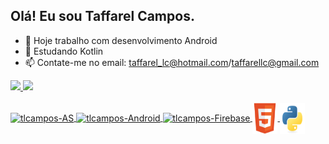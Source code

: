 ## Olá! Eu sou Taffarel Campos.

- 👀 Hoje trabalho com desenvolvimento Android
- 🌱 Estudando Kotlin
- 📫 Contate-me no email: taffarel_lc@hotmail.com/taffarellc@gmail.com

<div>
  <a href="https://www.linkedin.com/in/taffarelcampos/">
  <img height="185em" src ="https://github-readme-stats.vercel.app/api?username=tlcampos&theme=radical&show_icons=true"/>
  <img height="185em" src ="https://github-readme-stats.vercel.app/api/top-langs/?username=tlcampos&-compactlangs-16&theme=radical"/> 
</div>

<div style="display: inline_block"><br>
  <img align="center" alt="tlcampos-AS" height="50" width="40" src="https://cdn.jsdelivr.net/gh/devicons/devicon@latest/icons/androidstudio/androidstudio-original.svg">
  <img align="center" alt="tlcampos-Android" height="50" width="40" src="https://cdn.jsdelivr.net/gh/devicons/devicon@latest/icons/android/android-original.svg">
  <img align="center" alt="tlcampos-Firebase" height="50" width="40" src="https://cdn.jsdelivr.net/gh/devicons/devicon@latest/icons/firebase/firebase-original-wordmark.svg">
  <img align="center" alt="tlcampos-HTML" height="50" width="40" src="https://raw.githubusercontent.com/devicons/devicon/master/icons/html5/html5-original.svg">
  <img align="center" alt="tlcampos-Python" height="50" width="40" src="https://raw.githubusercontent.com/devicons/devicon/master/icons/python/python-original.svg">
</div>
